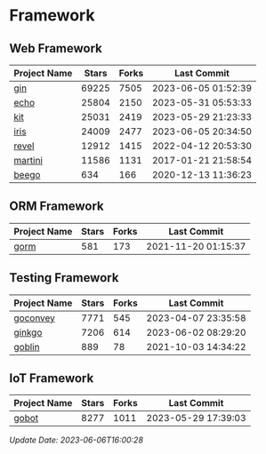 # Framework

## Web Framework
| Project Name | Stars | Forks | Last Commit |
| ------------ | ----- | ----- | ----------- |
| [gin](https://github.com/gin-gonic/gin) | 69225 | 7505 | 2023-06-05 01:52:39 |
| [echo](https://github.com/labstack/echo) | 25804 | 2150 | 2023-05-31 05:53:33 |
| [kit](https://github.com/go-kit/kit) | 25031 | 2419 | 2023-05-29 21:23:33 |
| [iris](https://github.com/kataras/iris) | 24009 | 2477 | 2023-06-05 20:34:50 |
| [revel](https://github.com/revel/revel) | 12912 | 1415 | 2022-04-12 20:53:30 |
| [martini](https://github.com/go-martini/martini) | 11586 | 1131 | 2017-01-21 21:58:54 |
| [beego](https://github.com/astaxie/beego) | 634 | 166 | 2020-12-13 11:36:23 |

## ORM Framework
| Project Name | Stars | Forks | Last Commit |
| ------------ | ----- | ----- | ----------- |
| [gorm](https://github.com/jinzhu/gorm) | 581 | 173 | 2021-11-20 01:15:37 |

## Testing Framework
| Project Name | Stars | Forks | Last Commit |
| ------------ | ----- | ----- | ----------- |
| [goconvey](https://github.com/smartystreets/goconvey) | 7771 | 545 | 2023-04-07 23:35:58 |
| [ginkgo](https://github.com/onsi/ginkgo) | 7206 | 614 | 2023-06-02 08:29:20 |
| [goblin](https://github.com/franela/goblin) | 889 | 78 | 2021-10-03 14:34:22 |

## IoT Framework
| Project Name | Stars | Forks | Last Commit |
| ------------ | ----- | ----- | ----------- |
| [gobot](https://github.com/hybridgroup/gobot) | 8277 | 1011 | 2023-05-29 17:39:03 |

*Update Date: 2023-06-06T16:00:28*